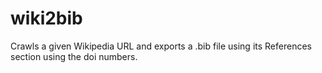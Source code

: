 # wiki2bib
Crawls a given Wikipedia URL and exports a .bib file using its References section using the doi numbers.
